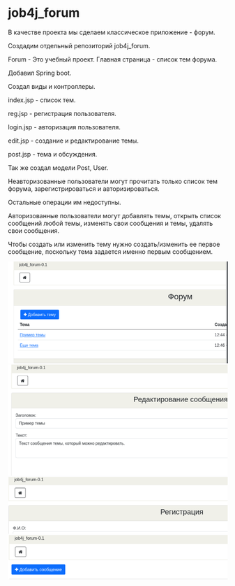 # job4j_forum

В качестве проекта мы сделаем классическое приложение - форум.

Создадим отдельный репозиторий job4j_forum.

Forum - Это учебный проект. Главная страница - список тем форума.

Добавил Spring boot.

Создал виды и контроллеры.

index.jsp - список тем.

reg.jsp - регистрация пользователя.

login.jsp - авторизация пользователя.

edit.jsp - создание и редактирование темы.

post.jsp - тема и обсуждения.

Так же создал модели Post, User.

Неавторизованные пользователи могут прочитать только список тем форума, зарегистрироваться и авторизироваться. 

Остальные операции им недоступны.

Авторизованные пользователи могут добавлять темы, открыть список сообщений любой темы, изменять свои сообщения и темы, удалять свои сообщения.

Чтобы создать или изменить тему нужно создать/изменить ее первое сообщение, поскольку тема задается именно первым сообщением.

![alt text](https://github.com/EduardBucari/job4j_forum/blob/master/images/SpringBoot1.PNG)
![alt text](https://github.com/EduardBucari/job4j_forum/blob/master/images/SpringBoot2.PNG)
![alt text](https://github.com/EduardBucari/job4j_forum/blob/master/images/SpringBoot3.PNG)
![alt text](https://github.com/EduardBucari/job4j_forum/blob/master/images/SpringBoot4.PNG)
